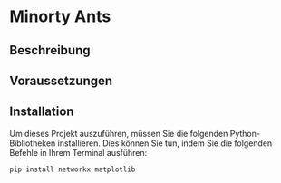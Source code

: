 # Minorty Ants

## Beschreibung

## Voraussetzungen

## Installation
Um dieses Projekt auszuführen, müssen Sie die folgenden Python-Bibliotheken installieren. Dies können Sie tun, indem Sie die folgenden Befehle in Ihrem Terminal ausführen:

```bash
pip install networkx matplotlib
